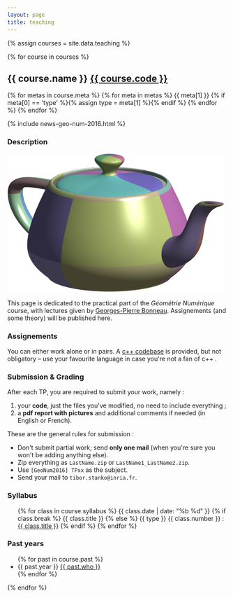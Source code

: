 ```yaml
---
layout: page
title: teaching
---
```


{% assign courses = site.data.teaching %}

{% for course in courses %}
<section class="course">
 
<h2>{{ course.name }} <a href="{{ course.url }}">{{ course.code }}</a></h2>

<div class="meta">
 {% for metas in course.meta %}
  {% for meta in metas %}
   <span class="{{ meta[0] }}">{{ meta[1] }}</span>
   {% if meta[0] == 'type' %}{% assign type = meta[1] %}{% endif %}
  {% endfor %}
 {% endfor %}
</div>

{% include news-geo-num-2016.html %}

<h3>Description</h3>
<img src="/assets/teapot.png" alt="Utah teapot" title="Utah teapot" />
<p>
This page is dedicated to the practical part of the <em>Géométrie Numérique</em> course, with lectures given by <a href="http://www-evasion.imag.fr/Membres/Georges-Pierre.Bonneau/">Georges-Pierre Bonneau</a>. Assignements (and some theory) will be published here.
</p>

<h3>Assignements</h3>
<p>
You can either work alone or in pairs. A <a href="https://github.com/bbrrck/geo-num-2016">c++ codebase</a> is provided, but not obligatory – use your favourite language in case you're not a fan of c++ .
</p>

<h3 id="submissions">Submission &amp; Grading</h3>
After each TP, you are required to submit your work, namely :
<ol>
    <li>your <strong>code</strong>, just the files you've modified, no need to include everything ;</li>
    <li>a <strong>pdf report with pictures</strong> and additional comments if needed (in English or French).</li>
</ol>

These are the general rules for submission :
<ul class="submissions">
    <li>Don't submit partial work; send <strong>only one mail</strong> (when you're sure you won't be adding anything else).</li>
    <li>Zip everything as <code>LastName.zip</code> or <code>LastName1_LastName2.zip</code>.</li>
    <li>Use <code>[GeoNum2016] TPxx</code> as the subject.</li>
    <li>Send your mail to <code>tibor.stanko@inria.fr</code>.</li>
</ul>

<h3>Syllabus</h3>
 <ul class="calendar">
 {% for class in course.syllabus %}
   <li{% if class.break %} class="break"{% endif %}>
   <span class="date">{{ class.date | date: "%b %d" }}</span>
   <span class="title">
   {% if class.break %}
   {{ class.title }}
   {% else %}
   {{ type }} {{ class.number }} :
   <a href="/teaching/{{ course.slug }}/{{ type | downcase }}{{ class.number }}.html">{{ class.title }}</a>
   {% endif %}
   </span>
   </li>
 {% endfor %}
 </ul>

<h3>Past years</h3>
 <ul class="past">
 {% for past in course.past %}
 <li>
  <span class="date">{{ past.year }}</span> 
  <span class="title"><a href="{{ past.url }}">{{ past.who }}</a></span>
 </li>
 {% endfor %}
 </ul>

</section>
{% endfor %}


